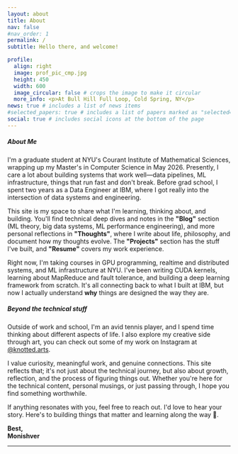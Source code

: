 ```yaml
---
layout: about
title: About
nav: false
#nav_order: 1
permalink: /
subtitle: Hello there, and welcome!

profile:
  align: right
  image: prof_pic_cmp.jpg
  height: 450
  width: 600
  image_circular: false # crops the image to make it circular
  more_info: <p>At Bull Hill Full Loop, Cold Spring, NY</p>
news: true # includes a list of news items
#selected_papers: true # includes a list of papers marked as "selected={true}"
social: true # includes social icons at the bottom of the page
---
```


##### **About Me**

I'm a graduate student at NYU's Courant Institute of Mathematical Sciences, wrapping up my Master's in Computer Science in May 2026. Presently, I care a lot about building systems that work well—data pipelines, ML infrastructure, things that run fast and don't break. Before grad school, I spent two years as a Data Engineer at IBM, where I got really into the intersection of data systems and engineering.

This site is my space to share what I'm learning, thinking about, and building. You'll find technical deep dives and notes in the **"Blog"** section (ML theory, big data systems, ML performance engineering), and more personal reflections in **"Thoughts"**, where I write about life, philosophy, and document how my thoughts evolve. The **"Projects"** section has the stuff I've built, and **"Resume"** covers my work experience.

Right now, I'm taking courses in GPU programming, realtime and distributed systems, and ML infrastructure at NYU. I've been writing CUDA kernels, learning about MapReduce and fault tolerance, and building a deep learning framework from scratch. It's all connecting back to what I built at IBM, but now I actually understand **why** things are designed the way they are.

##### **Beyond the technical stuff**

Outside of work and school, I'm an avid tennis player, and I spend time thinking about different aspects of life. I also explore my creative side through art, you can check out some of my work on Instagram at [@knotted.arts](https://instagram.com/knotted.arts).

I value curiosity, meaningful work, and genuine connections. This site reflects that; it's not just about the technical journey, but also about growth, reflection, and the process of figuring things out. Whether you're here for the technical content, personal musings, or just passing through, I hope you find something worthwhile.

If anything resonates with you, feel free to reach out. I'd love to hear your story. Here's to building things that matter and learning along the way 🥂.

**Best,**  
**Monishver**


---

